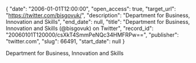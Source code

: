 {
  "date": "2006-01-01T12:00:00", 
  "open_access": true, 
  "target_url": "https://twitter.com/bisgovuk/", 
  "description": "Department for Business, Innovation and Skills", 
  "end_date": null, 
  "title": "Department for Business, Innovation and Skills (@bisgovuk) on Twitter", 
  "record_id": "20060101T120000/csXkT4SmmPeNQc34HMFRPw==", 
  "publisher": "twitter.com", 
  "slug": 66491, 
  "start_date": null
}

Department for Business, Innovation and Skills